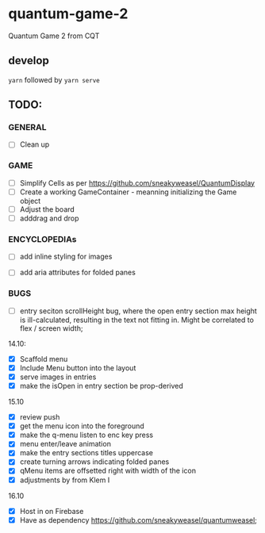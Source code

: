 # quantum-game-2
Quantum Game 2 from CQT

## develop
`yarn` followed by `yarn serve`

## TODO:
### GENERAL
- [ ] Clean up

### GAME
- [ ] Simplify Cells as per https://github.com/sneakyweasel/QuantumDisplay
- [ ] Create a working GameContainer - meanning initializing the Game object
- [ ] Adjust the board
- [ ] adddrag and drop

### ENCYCLOPEDIAs
- [ ] add inline styling for images
- [ ] add aria attributes for folded panes


### BUGS
- [ ] entry seciton scrollHeight bug, where the open entry section max height is ill-calculated, resulting in the text not fitting in. Might be correlated to flex / screen width;

14.10:
- [x] Scaffold menu
- [x] Include Menu button into the layout
- [x] serve images in entries
- [x] make the isOpen in entry section be prop-derived

15.10
- [x] review push
- [x] get the menu icon into the foreground
- [x] make the q-menu listen to enc key press
- [x] menu enter/leave animation
- [x] make the entry sections titles uppercase
- [x] create turning arrows indicating folded panes
- [x] qMenu items are offsetted right with width of the icon
- [x] adjustments by from Klem I

16.10
- [x] Host in on Firebase
- [x] Have as dependency https://github.com/sneakyweasel/quantumweasel;
